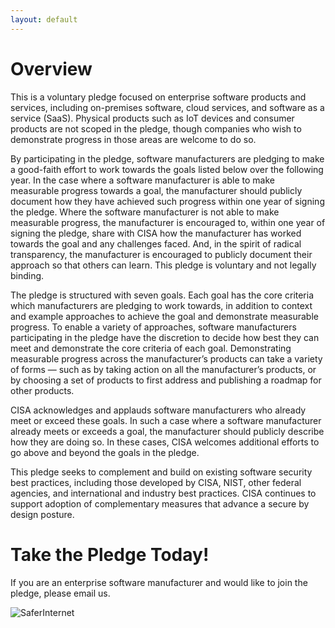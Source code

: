 ```yaml
---
layout: default
---
```


# Overview

This is a voluntary pledge focused on enterprise software products and services, including on-premises software, cloud services, and software as a service (SaaS). Physical products such as IoT devices and consumer products are not scoped in the pledge, though companies who wish to demonstrate progress in those areas are welcome to do so.

By participating in the pledge, software manufacturers are pledging to make a good-faith effort to work towards the goals listed below over the following year. In the case where a software manufacturer is able to make measurable progress towards a goal, the manufacturer should publicly document how they have achieved such progress within one year of signing the pledge. Where the software manufacturer is not able to make measurable progress, the manufacturer is encouraged to, within one year of signing the pledge, share with CISA how the manufacturer has worked towards the goal and any challenges faced. And, in the spirit of radical transparency, the manufacturer is encouraged to publicly document their approach so that others can learn. This pledge is voluntary and not legally binding.

The pledge is structured with seven goals. Each goal has the core criteria which manufacturers are pledging to work towards, in addition to context and example approaches to achieve the goal and demonstrate measurable progress. To enable a variety of approaches, software manufacturers participating in the pledge have the discretion to decide how best they can meet and demonstrate the core criteria of each goal. Demonstrating measurable progress across the manufacturer’s products can take a variety of forms — such as by taking action on all the manufacturer’s products, or by choosing a set of products to first address and publishing a roadmap for other products.

CISA acknowledges and applauds software manufacturers who already meet or exceed these goals. In such a case where a software manufacturer already meets or exceeds a goal, the manufacturer should publicly describe how they are doing so. In these cases, CISA welcomes additional efforts to go above and beyond the goals in the pledge.

This pledge seeks to complement and build on existing software security best practices, including those developed by CISA, NIST, other federal agencies, and international and industry best practices. CISA continues to support adoption of complementary measures that advance a secure by design posture.

# Take the Pledge Today!

If you are an enterprise software manufacturer and would like to join the pledge, please email us.

![SaferInternet](https://www.cisa.gov/sites/default/files/styles/16x9_medium/public/2024-05/WEB%2024-0763%20SbD%20Pledge%20and%20Goals-IMAGE%20CTA-%20700x394.png?h=999314bb&itok=F1JhpPMn)
